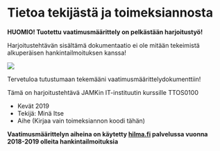 # Tietoa tekijästä ja toimeksiannosta

**HUOMIO! Tuotettu vaatimusmäärittely on pelkästään harjoitustyö!**

Harjoitustehtävän sisältämä dokumentaatio ei ole mitään tekeimistä alkuperäisen hankintailmoituksen  kanssa!

![](https://openclipart.org/image/300px/svg_to_png/249638/AbstractDesign288.png)


Tervetuloa tutustumaan tekemääni vaatimusmäärittelydokumenttiin!

Tämä on harjoitustehtävä JAMKin IT-instituutin kurssille TTOS0100 

* Kevät 2019
* Tekijä: Minä Itse
* Aihe (Kirjaa vain toimeksiannon koodi tähän)

**Vaatimusmäärittelyn aiheina on käytetty [hilma.fi](http://hilma.fi) palvelussa vuonna 2018-2019 olleita hankintailmoituksia**





